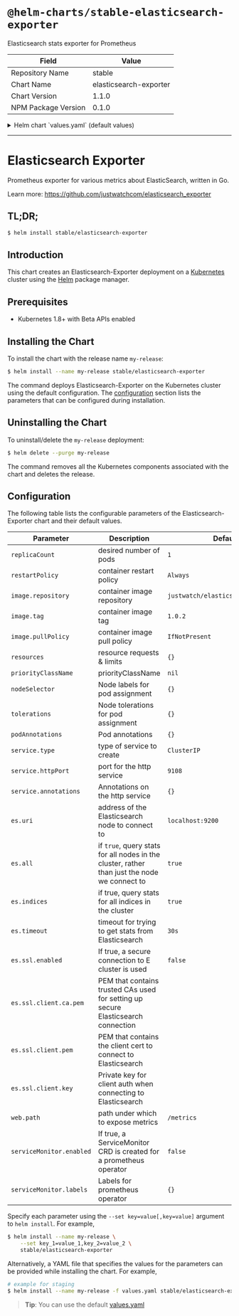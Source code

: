 # `@helm-charts/stable-elasticsearch-exporter`

Elasticsearch stats exporter for Prometheus

| Field               | Value                  |
| ------------------- | ---------------------- |
| Repository Name     | stable                 |
| Chart Name          | elasticsearch-exporter |
| Chart Version       | 1.1.0                  |
| NPM Package Version | 0.1.0                  |

<details>

<summary>Helm chart `values.yaml` (default values)</summary>

```yaml
## number of exporter instances
##
replicaCount: 1

## restart policy for all containers
##
restartPolicy: Always

image:
  repository: justwatch/elasticsearch_exporter
  tag: 1.0.2
  pullPolicy: IfNotPresent

resources:
  {}
  # requests:
  #   cpu: 100m
  #   memory: 128Mi
  # limits:
  #   cpu: 100m
  #   memory: 128Mi

priorityClassName: ''

nodeSelector: {}

tolerations: {}

podAnnotations: {}

service:
  type: ClusterIP
  httpPort: 9108
  annotations: {}

es:
  ## Address (host and port) of the Elasticsearch node we should connect to.
  ## This could be a local node (localhost:9200, for instance), or the address
  ## of a remote Elasticsearch server. When basic auth is needed,
  ## specify as: <proto>://<user>:<password>@<host>:<port>. e.g., http://admin:pass@localhost:9200.
  ##
  uri: localhost:9200

  ## If true, query stats for all nodes in the cluster, rather than just the
  ## node we connect to.
  ##
  all: true

  ## If true, query stats for all indices in the cluster.
  ##
  indices: true

  ## Timeout for trying to get stats from Elasticsearch. (ex: 20s)
  ##
  timeout: 30s

  ssl:
    ## If true, a secure connection to ES cluster is used (requires SSL certs below)
    ##
    enabled: false

    ca:
      ## PEM that contains trusted CAs used for setting up secure Elasticsearch connection
      ##
      # pem:

    client:
      ## PEM that contains the client cert to connect to Elasticsearch.
      ##
      # pem:
      ## Private key for client auth when connecting to Elasticsearch
      ##
      # key:

web:
  ## Path under which to expose metrics.
  ##
  path: /metrics

serviceMonitor:
  ## If true, a ServiceMonitor CRD is created for a prometheus operator
  ## https://github.com/coreos/prometheus-operator
  ##
  enabled: false
  labels: {}
```

</details>

---

# Elasticsearch Exporter

Prometheus exporter for various metrics about ElasticSearch, written in Go.

Learn more: https://github.com/justwatchcom/elasticsearch_exporter

## TL;DR;

```bash
$ helm install stable/elasticsearch-exporter
```

## Introduction

This chart creates an Elasticsearch-Exporter deployment on a [Kubernetes](http://kubernetes.io)
cluster using the [Helm](https://helm.sh) package manager.

## Prerequisites

- Kubernetes 1.8+ with Beta APIs enabled

## Installing the Chart

To install the chart with the release name `my-release`:

```bash
$ helm install --name my-release stable/elasticsearch-exporter
```

The command deploys Elasticsearch-Exporter on the Kubernetes cluster using the default configuration. The [configuration](#configuration) section lists the parameters that can be configured during installation.

## Uninstalling the Chart

To uninstall/delete the `my-release` deployment:

```bash
$ helm delete --purge my-release
```

The command removes all the Kubernetes components associated with the chart and deletes the release.

## Configuration

The following table lists the configurable parameters of the Elasticsearch-Exporter chart and their default values.

| Parameter                | Description                                                                                  | Default                            |
| ------------------------ | -------------------------------------------------------------------------------------------- | ---------------------------------- |
| `replicaCount`           | desired number of pods                                                                       | `1`                                |
| `restartPolicy`          | container restart policy                                                                     | `Always`                           |
| `image.repository`       | container image repository                                                                   | `justwatch/elasticsearch_exporter` |
| `image.tag`              | container image tag                                                                          | `1.0.2`                            |
| `image.pullPolicy`       | container image pull policy                                                                  | `IfNotPresent`                     |
| `resources`              | resource requests & limits                                                                   | `{}`                               |
| `priorityClassName`      | priorityClassName                                                                            | `nil`                              |
| `nodeSelector`           | Node labels for pod assignment                                                               | `{}`                               |
| `tolerations`            | Node tolerations for pod assignment                                                          | `{}`                               |
| `podAnnotations`         | Pod annotations                                                                              | `{}`                               |
| `service.type`           | type of service to create                                                                    | `ClusterIP`                        |
| `service.httpPort`       | port for the http service                                                                    | `9108`                             |
| `service.annotations`    | Annotations on the http service                                                              | `{}`                               |
| `es.uri`                 | address of the Elasticsearch node to connect to                                              | `localhost:9200`                   |
| `es.all`                 | if `true`, query stats for all nodes in the cluster, rather than just the node we connect to | `true`                             |
| `es.indices`             | if true, query stats for all indices in the cluster                                          | `true`                             |
| `es.timeout`             | timeout for trying to get stats from Elasticsearch                                           | `30s`                              |
| `es.ssl.enabled`         | If true, a secure connection to E cluster is used                                            | `false`                            |
| `es.ssl.client.ca.pem`   | PEM that contains trusted CAs used for setting up secure Elasticsearch connection            |
| `es.ssl.client.pem`      | PEM that contains the client cert to connect to Elasticsearch                                |
| `es.ssl.client.key`      | Private key for client auth when connecting to Elasticsearch                                 |
| `web.path`               | path under which to expose metrics                                                           | `/metrics`                         |
| `serviceMonitor.enabled` | If true, a ServiceMonitor CRD is created for a prometheus operator                           | `false`                            |
| `serviceMonitor.labels`  | Labels for prometheus operator                                                               | `{}`                               |

Specify each parameter using the `--set key=value[,key=value]` argument to `helm install`. For example,

```bash
$ helm install --name my-release \
    --set key_1=value_1,key_2=value_2 \
    stable/elasticsearch-exporter
```

Alternatively, a YAML file that specifies the values for the parameters can be provided while installing the chart. For example,

```bash
# example for staging
$ helm install --name my-release -f values.yaml stable/elasticsearch-exporter
```

> **Tip**: You can use the default [values.yaml](values.yaml)
